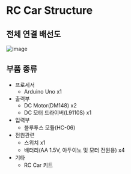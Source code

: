 # RC Car Structure

## 전체 연결 배선도

![image](https://github.com/siorTeam/seminar_robotCar/assets/115550749/99e5f16b-4d08-4735-9289-6ea4011d547f)

## 부품 종류

- 프로세서
  - Arduino Uno x1
- 출력부
  - DC Motor(DM148) x2
  - DC 모터 드라이버(L9110S) x1
- 입력부
  - 블루투스 모튤(HC-06)
- 전원관련
  - 스위치 x1
  - 배터리(AA 1.5V, 아두이노 및 모터 전원용) x4
- 기타
  - RC Car 키트
